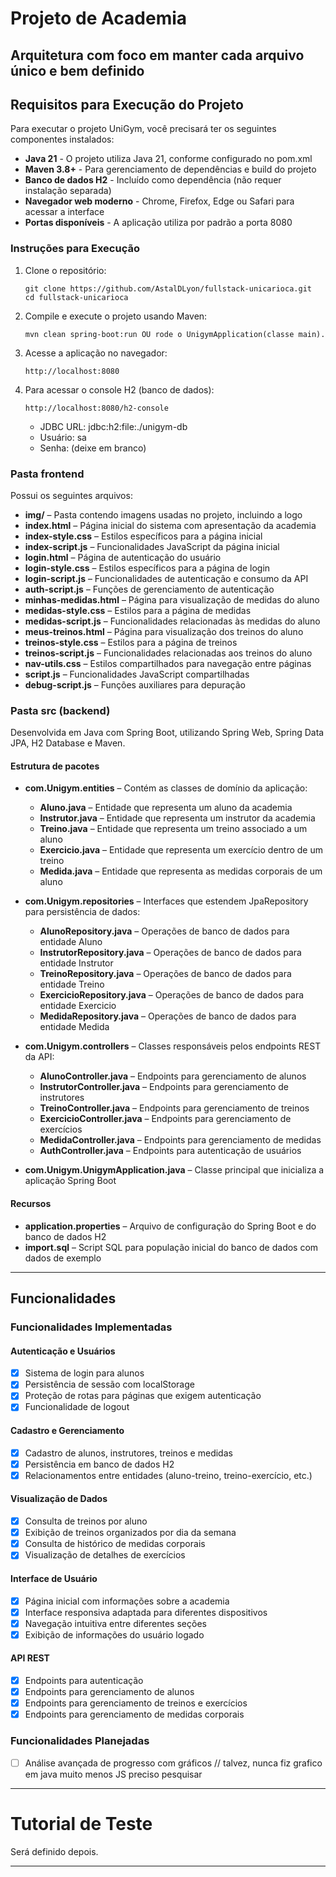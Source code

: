 # Projeto de Academia

##  Arquitetura com foco em manter cada arquivo único e bem definido

## Requisitos para Execução do Projeto

Para executar o projeto UniGym, você precisará ter os seguintes componentes instalados:

- **Java 21** - O projeto utiliza Java 21, conforme configurado no pom.xml
- **Maven 3.8+** - Para gerenciamento de dependências e build do projeto
- **Banco de dados H2** - Incluído como dependência (não requer instalação separada)
- **Navegador web moderno** - Chrome, Firefox, Edge ou Safari para acessar a interface
- **Portas disponíveis** - A aplicação utiliza por padrão a porta 8080

### Instruções para Execução

1. Clone o repositório:
   ```
   git clone https://github.com/AstalDLyon/fullstack-unicarioca.git
   cd fullstack-unicarioca
   ```

2. Compile e execute o projeto usando Maven:
   ```
   mvn clean spring-boot:run OU rode o UnigymApplication(classe main).
   ```

3. Acesse a aplicação no navegador:
   ```
   http://localhost:8080
   ```

4. Para acessar o console H2 (banco de dados):
   ```
   http://localhost:8080/h2-console
   ```
   - JDBC URL: jdbc:h2:file:./unigym-db
   - Usuário: sa
   - Senha: (deixe em branco)

### Pasta frontend
 Possui os seguintes arquivos:
 
- **img/** – Pasta contendo imagens usadas no projeto, incluindo a logo
- **index.html** – Página inicial do sistema com apresentação da academia
- **index-style.css** – Estilos específicos para a página inicial
- **index-script.js** – Funcionalidades JavaScript da página inicial
- **login.html** – Página de autenticação do usuário
- **login-style.css** – Estilos específicos para a página de login
- **login-script.js** – Funcionalidades de autenticação e consumo da API
- **auth-script.js** – Funções de gerenciamento de autenticação
- **minhas-medidas.html** – Página para visualização de medidas do aluno
- **medidas-style.css** – Estilos para a página de medidas
- **medidas-script.js** – Funcionalidades relacionadas às medidas do aluno
- **meus-treinos.html** – Página para visualização dos treinos do aluno
- **treinos-style.css** – Estilos para a página de treinos
- **treinos-script.js** – Funcionalidades relacionadas aos treinos do aluno
- **nav-utils.css** – Estilos compartilhados para navegação entre páginas
- **script.js** – Funcionalidades JavaScript compartilhadas
- **debug-script.js** – Funções auxiliares para depuração
  
### Pasta src (backend)

Desenvolvida em Java com Spring Boot, utilizando Spring Web, Spring Data JPA, H2 Database e Maven.

#### Estrutura de pacotes

- **com.Unigym.entities** – Contém as classes de domínio da aplicação:
  - **Aluno.java** – Entidade que representa um aluno da academia
  - **Instrutor.java** – Entidade que representa um instrutor da academia
  - **Treino.java** – Entidade que representa um treino associado a um aluno
  - **Exercicio.java** – Entidade que representa um exercício dentro de um treino
  - **Medida.java** – Entidade que representa as medidas corporais de um aluno

- **com.Unigym.repositories** – Interfaces que estendem JpaRepository para persistência de dados:
  - **AlunoRepository.java** – Operações de banco de dados para entidade Aluno
  - **InstrutorRepository.java** – Operações de banco de dados para entidade Instrutor
  - **TreinoRepository.java** – Operações de banco de dados para entidade Treino
  - **ExercicioRepository.java** – Operações de banco de dados para entidade Exercicio
  - **MedidaRepository.java** – Operações de banco de dados para entidade Medida

- **com.Unigym.controllers** – Classes responsáveis pelos endpoints REST da API:
  - **AlunoController.java** – Endpoints para gerenciamento de alunos
  - **InstrutorController.java** – Endpoints para gerenciamento de instrutores
  - **TreinoController.java** – Endpoints para gerenciamento de treinos
  - **ExercicioController.java** – Endpoints para gerenciamento de exercícios
  - **MedidaController.java** – Endpoints para gerenciamento de medidas
  - **AuthController.java** – Endpoints para autenticação de usuários

- **com.Unigym.UnigymApplication.java** – Classe principal que inicializa a aplicação Spring Boot

#### Recursos

- **application.properties** – Arquivo de configuração do Spring Boot e do banco de dados H2
- **import.sql** – Script SQL para população inicial do banco de dados com dados de exemplo

---

## Funcionalidades

### Funcionalidades Implementadas

#### Autenticação e Usuários
- [x] Sistema de login para alunos
- [x] Persistência de sessão com localStorage
- [x] Proteção de rotas para páginas que exigem autenticação
- [x] Funcionalidade de logout

#### Cadastro e Gerenciamento
- [x] Cadastro de alunos, instrutores, treinos e medidas
- [x] Persistência em banco de dados H2
- [x] Relacionamentos entre entidades (aluno-treino, treino-exercício, etc.)

#### Visualização de Dados
- [x] Consulta de treinos por aluno
- [x] Exibição de treinos organizados por dia da semana
- [x] Consulta de histórico de medidas corporais
- [x] Visualização de detalhes de exercícios

#### Interface de Usuário
- [x] Página inicial com informações sobre a academia
- [x] Interface responsiva adaptada para diferentes dispositivos
- [x] Navegação intuitiva entre diferentes seções
- [x] Exibição de informações do usuário logado

#### API REST
- [x] Endpoints para autenticação
- [x] Endpoints para gerenciamento de alunos
- [x] Endpoints para gerenciamento de treinos e exercícios
- [x] Endpoints para gerenciamento de medidas corporais

### Funcionalidades Planejadas

- [ ] Análise avançada de progresso com gráficos // talvez, nunca fiz grafico em java muito menos JS preciso pesquisar

---
#  Tutorial de Teste

Será definido depois.

---
